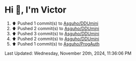 <h1>Hi 👋, I'm Victor </h1>

<!--RECENT_ACTIVITY:start-->
1. ⬆️ Pushed 1 commit(s) to [Asguho/DDUmini](https://github.com/Asguho/DDUmini)<br>
2. ⬆️ Pushed 2 commit(s) to [Asguho/DDUmini](https://github.com/Asguho/DDUmini)<br>
3. ⬆️ Pushed 3 commit(s) to [Asguho/DDUmini](https://github.com/Asguho/DDUmini)<br>
4. ⬆️ Pushed 2 commit(s) to [Asguho/DDUmini](https://github.com/Asguho/DDUmini)<br>
5. ⬆️ Pushed 1 commit(s) to [Asguho/ProgAuth](https://github.com/Asguho/ProgAuth)<br>
<!--RECENT_ACTIVITY:end-->

<!--RECENT_ACTIVITY:last_update-->
Last Updated: Wednesday, November 20th, 2024, 11:36:06 PM
<!--RECENT_ACTIVITY:last_update_end-->
